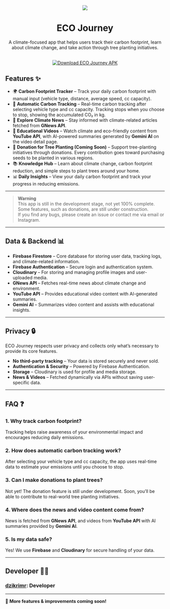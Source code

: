 <div align="center">
    <img src="https://github.com/Dzvelocity/EcoJourney/blob/master/eco_banner.png">
    <h1>ECO Journey</h1>
    <p>A climate-focused app that helps users track their carbon footprint, learn about climate change, and take action through tree planting initiatives.</p>
    <br>
    <a href="https://drive.google.com/file/d/1fqSaWUaQKGLZOZKX-AdJ5KPYb18c1C5n/view?usp=sharing">
  <img src="https://img.shields.io/badge/Download-APK-brightgreen?style=for-the-badge&logo=android" 
       alt="Download ECO Journey APK"/>
    </a>
</div>


## Features ✨️

- 🌍 **Carbon Footprint Tracker** – Track your daily carbon footprint with manual input (vehicle type, distance, average speed, cc capacity).  
- 🚗 **Automatic Carbon Tracking** – Real-time carbon tracking after selecting vehicle type and cc capacity. Tracking stops when you choose to stop, showing the accumulated CO₂ in kg.  
- 📰 **Explore Climate News** – Stay informed with climate-related articles fetched from **GNews API**.  
- 🎥 **Educational Videos** – Watch climate and eco-friendly content from **YouTube API**, with AI-powered summaries generated by **Gemini AI** on the video detail page.  
- 🌱 **Donation for Tree Planting (Coming Soon)** – Support tree-planting initiatives through donations. Every contribution goes toward purchasing seeds to be planted in various regions.  
- 📚 **Knowledge Hub** – Learn about climate change, carbon footprint reduction, and simple steps to plant trees around your home.  
- 📊 **Daily Insights** – View your daily carbon footprint and track your progress in reducing emissions.  

---

> **Warning**  
> This app is still in the development stage, not yet 100% complete. Some features, such as donations, are still under construction.  
> If you find any bugs, please create an issue or contact me via email or Instagram.

---

## Data & Backend 📊  

- **Firebase Firestore** – Core database for storing user data, tracking logs, and climate-related information.  
- **Firebase Authentication** – Secure login and authentication system.  
- **Cloudinary** – For storing and managing profile images and user-uploaded media.  
- **GNews API** – Fetches real-time news about climate change and environment.  
- **YouTube API** – Provides educational video content with AI-generated summaries.  
- **Gemini AI** – Summarizes video content and assists with educational insights.  

---

## Privacy 🔒  

ECO Journey respects user privacy and collects only what’s necessary to provide its core features.  
- **No third-party tracking** – Your data is stored securely and never sold.  
- **Authentication & Security** – Powered by Firebase Authentication.  
- **Storage** – Cloudinary is used for profile and media storage.  
- **News & Videos** – Fetched dynamically via APIs without saving user-specific data.  

---

## FAQ ❓  

### 1. Why track carbon footprint?  
Tracking helps raise awareness of your environmental impact and encourages reducing daily emissions.  

### 2. How does automatic carbon tracking work?  
After selecting your vehicle type and cc capacity, the app uses real-time data to estimate your emissions until you choose to stop.  

### 3. Can I make donations to plant trees?  
Not yet! The donation feature is still under development. Soon, you’ll be able to contribute to real-world tree planting initiatives.  

### 4. Where does the news and video content come from?  
News is fetched from **GNews API**, and videos from **YouTube API** with AI summaries provided by **Gemini AI**.  

### 5. Is my data safe?  
Yes! We use **Firebase** and **Cloudinary** for secure handling of your data.  

---

## Developer 🧑‍💻  

### [dzikrimr](https://github.com/Dzvelocity/EcoJourney): Developer  

---

🚀 **More features & improvements coming soon!**  
